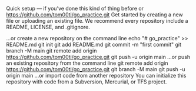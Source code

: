 Quick setup — if you’ve done this kind of thing before
or	
https://github.com/tom00ti/go_practice.git
Get started by creating a new file or uploading an existing file. We recommend every repository include a README, LICENSE, and .gitignore.

…or create a new repository on the command line
echo "# go_practice" >> README.md
git init
git add README.md
git commit -m "first commit"
git branch -M main
git remote add origin https://github.com/tom00ti/go_practice.git
git push -u origin main
…or push an existing repository from the command line
git remote add origin https://github.com/tom00ti/go_practice.git
git branch -M main
git push -u origin main
…or import code from another repository
You can initialize this repository with code from a Subversion, Mercurial, or TFS project.